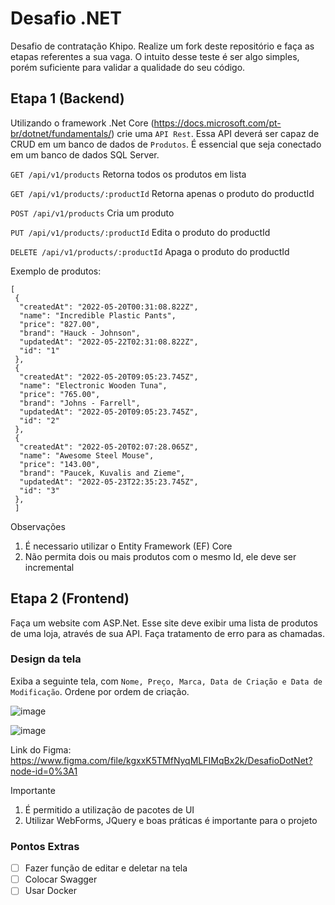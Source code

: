 # Desafio .NET
Desafio de contratação Khipo. Realize um fork deste repositório e faça as etapas referentes a sua vaga. O intuito desse teste é ser algo simples, porém suficiente para validar a qualidade do seu código.

## Etapa 1 (Backend)

Utilizando o framework .Net Core (https://docs.microsoft.com/pt-br/dotnet/fundamentals/) crie uma ``API Rest``. Essa API deverá ser capaz de CRUD em um banco de dados de ``Produtos``. É essencial que seja conectado em um banco de dados SQL Server.


``GET /api/v1/products``
Retorna todos os produtos em lista

``GET /api/v1/products/:productId``
Retorna apenas o produto do productId

``POST /api/v1/products``
Cria um produto

``PUT /api/v1/products/:productId``
Edita o produto do productId

``DELETE /api/v1/products/:productId``
Apaga o produto do productId

Exemplo de produtos:
```
[
 {
  "createdAt": "2022-05-20T00:31:08.822Z",
  "name": "Incredible Plastic Pants",
  "price": "827.00",
  "brand": "Hauck - Johnson",
  "updatedAt": "2022-05-22T02:31:08.822Z",
  "id": "1"
 },
 {
  "createdAt": "2022-05-20T09:05:23.745Z",
  "name": "Electronic Wooden Tuna",
  "price": "765.00",
  "brand": "Johns - Farrell",
  "updatedAt": "2022-05-20T09:05:23.745Z",
  "id": "2"
 },
 {
  "createdAt": "2022-05-20T02:07:28.065Z",
  "name": "Awesome Steel Mouse",
  "price": "143.00",
  "brand": "Paucek, Kuvalis and Zieme",
  "updatedAt": "2022-05-23T22:35:23.745Z",
  "id": "3"
 },
 ]
```

Observações
1. É necessario utilizar o Entity Framework (EF) Core
2. Não permita dois ou mais produtos com o mesmo Id, ele deve ser incremental

## Etapa 2 (Frontend)

Faça um website com ASP.Net. Esse site deve exibir uma lista de produtos de uma loja, através de sua API. Faça tratamento de erro para as chamadas.

### Design da tela
Exiba a seguinte tela, com ``Nome, Preço, Marca, Data de Criação e Data de Modificação``. Ordene por ordem de criação.

![image](https://user-images.githubusercontent.com/30670086/172623617-00692e3c-8849-473f-9145-b147b488c368.png)

![image](https://user-images.githubusercontent.com/30670086/172623809-70109ad7-b279-4221-b126-db038a7ba75d.png)

Link do Figma: https://www.figma.com/file/kgxxK5TMfNyqMLFIMqBx2k/DesafioDotNet?node-id=0%3A1



Importante
1. É permitido a utilização de pacotes de UI
2. Utilizar WebForms, JQuery e boas práticas é importante para o projeto

### Pontos Extras
- [ ] Fazer função de editar e deletar na tela
- [ ] Colocar Swagger
- [ ] Usar Docker
